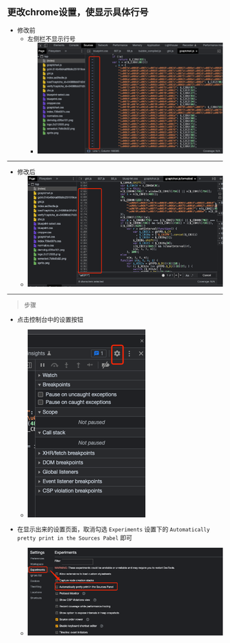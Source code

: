 ## 更改chrome设置，使显示具体行号

- 修改前
    - 左侧栏不显示行号
        - ![origin_google](images/origin_chrome.png)

***

- 修改后
    - ![fix_origin_google](images/fix_origin_chrome.png)

***

> 步骤

- 点击控制台中的设置按钮
    - ![setting_button](images/setting_button.png)

- 在显示出来的设置页面，取消勾选 `Experiments` 设置下的 `Automatically pretty print in the Sources Pabel` 即可
    - ![setting](images/setting.png)